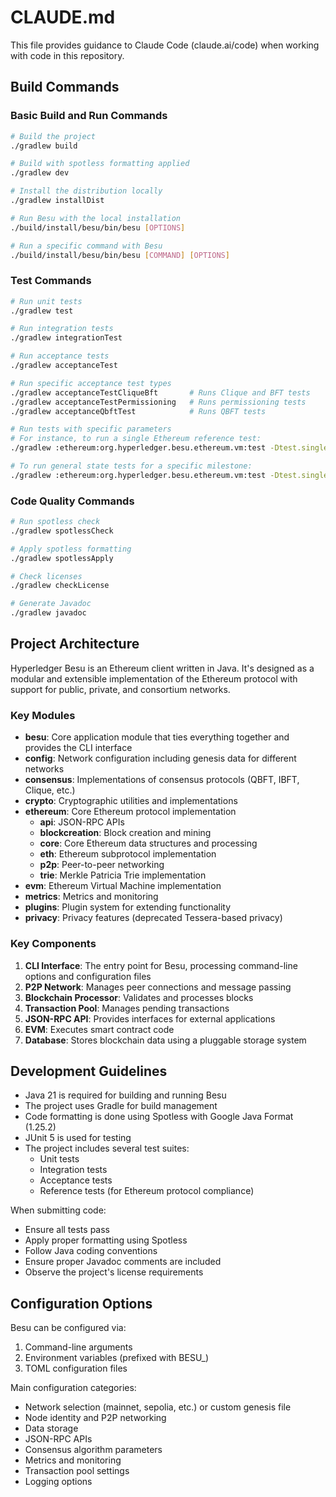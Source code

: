 # CLAUDE.md

This file provides guidance to Claude Code (claude.ai/code) when working with code in this repository.

## Build Commands

### Basic Build and Run Commands

```bash
# Build the project
./gradlew build

# Build with spotless formatting applied
./gradlew dev

# Install the distribution locally
./gradlew installDist

# Run Besu with the local installation
./build/install/besu/bin/besu [OPTIONS]

# Run a specific command with Besu
./build/install/besu/bin/besu [COMMAND] [OPTIONS]
```

### Test Commands

```bash
# Run unit tests
./gradlew test

# Run integration tests
./gradlew integrationTest 

# Run acceptance tests
./gradlew acceptanceTest

# Run specific acceptance test types
./gradlew acceptanceTestCliqueBft       # Runs Clique and BFT tests
./gradlew acceptanceTestPermissioning   # Runs permissioning tests
./gradlew acceptanceQbftTest            # Runs QBFT tests

# Run tests with specific parameters
# For instance, to run a single Ethereum reference test:
./gradlew :ethereum:org.hyperledger.besu.ethereum.vm:test -Dtest.single=GeneralStateTest -Dtest.ethereum.include=callcodecallcallcode_101-Frontier

# To run general state tests for a specific milestone:
./gradlew :ethereum:org.hyperledger.besu.ethereum.vm:test -Dtest.single=GeneralStateTest -Dtest.ethereum.state.eip=Frontier
```

### Code Quality Commands

```bash
# Run spotless check
./gradlew spotlessCheck

# Apply spotless formatting
./gradlew spotlessApply

# Check licenses
./gradlew checkLicense

# Generate Javadoc
./gradlew javadoc
```

## Project Architecture

Hyperledger Besu is an Ethereum client written in Java. It's designed as a modular and extensible implementation of the Ethereum protocol with support for public, private, and consortium networks.

### Key Modules

- **besu**: Core application module that ties everything together and provides the CLI interface
- **config**: Network configuration including genesis data for different networks
- **consensus**: Implementations of consensus protocols (QBFT, IBFT, Clique, etc.)
- **crypto**: Cryptographic utilities and implementations
- **ethereum**: Core Ethereum protocol implementation
  - **api**: JSON-RPC APIs
  - **blockcreation**: Block creation and mining
  - **core**: Core Ethereum data structures and processing
  - **eth**: Ethereum subprotocol implementation
  - **p2p**: Peer-to-peer networking
  - **trie**: Merkle Patricia Trie implementation
- **evm**: Ethereum Virtual Machine implementation
- **metrics**: Metrics and monitoring
- **plugins**: Plugin system for extending functionality
- **privacy**: Privacy features (deprecated Tessera-based privacy)

### Key Components

1. **CLI Interface**: The entry point for Besu, processing command-line options and configuration files
2. **P2P Network**: Manages peer connections and message passing
3. **Blockchain Processor**: Validates and processes blocks
4. **Transaction Pool**: Manages pending transactions
5. **JSON-RPC API**: Provides interfaces for external applications
6. **EVM**: Executes smart contract code
7. **Database**: Stores blockchain data using a pluggable storage system

## Development Guidelines

- Java 21 is required for building and running Besu
- The project uses Gradle for build management
- Code formatting is done using Spotless with Google Java Format (1.25.2)
- JUnit 5 is used for testing
- The project includes several test suites:
  - Unit tests
  - Integration tests
  - Acceptance tests
  - Reference tests (for Ethereum protocol compliance)

When submitting code:
- Ensure all tests pass
- Apply proper formatting using Spotless
- Follow Java coding conventions
- Ensure proper Javadoc comments are included
- Observe the project's license requirements

## Configuration Options

Besu can be configured via:
1. Command-line arguments
2. Environment variables (prefixed with BESU_)
3. TOML configuration files

Main configuration categories:
- Network selection (mainnet, sepolia, etc.) or custom genesis file
- Node identity and P2P networking
- Data storage
- JSON-RPC APIs
- Consensus algorithm parameters
- Metrics and monitoring
- Transaction pool settings
- Logging options